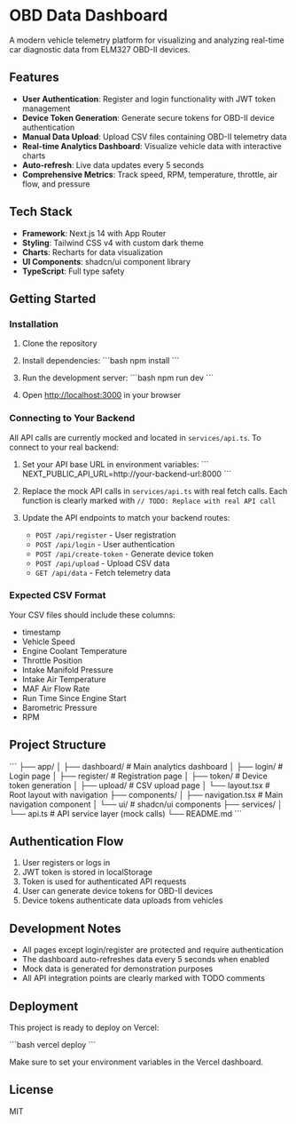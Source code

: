 # OBD Data Dashboard

A modern vehicle telemetry platform for visualizing and analyzing real-time car diagnostic data from ELM327 OBD-II devices.

## Features

- **User Authentication**: Register and login functionality with JWT token management
- **Device Token Generation**: Generate secure tokens for OBD-II device authentication
- **Manual Data Upload**: Upload CSV files containing OBD-II telemetry data
- **Real-time Analytics Dashboard**: Visualize vehicle data with interactive charts
- **Auto-refresh**: Live data updates every 5 seconds
- **Comprehensive Metrics**: Track speed, RPM, temperature, throttle, air flow, and pressure

## Tech Stack

- **Framework**: Next.js 14 with App Router
- **Styling**: Tailwind CSS v4 with custom dark theme
- **Charts**: Recharts for data visualization
- **UI Components**: shadcn/ui component library
- **TypeScript**: Full type safety

## Getting Started

### Installation

1. Clone the repository
2. Install dependencies:
   \`\`\`bash
   npm install
   \`\`\`

3. Run the development server:
   \`\`\`bash
   npm run dev
   \`\`\`

4. Open [http://localhost:3000](http://localhost:3000) in your browser

### Connecting to Your Backend

All API calls are currently mocked and located in `services/api.ts`. To connect to your real backend:

1. Set your API base URL in environment variables:
   \`\`\`
   NEXT_PUBLIC_API_URL=http://your-backend-url:8000
   \`\`\`

2. Replace the mock API calls in `services/api.ts` with real fetch calls. Each function is clearly marked with `// TODO: Replace with real API call`

3. Update the API endpoints to match your backend routes:
   - `POST /api/register` - User registration
   - `POST /api/login` - User authentication
   - `POST /api/create-token` - Generate device token
   - `POST /api/upload` - Upload CSV data
   - `GET /api/data` - Fetch telemetry data

### Expected CSV Format

Your CSV files should include these columns:
- timestamp
- Vehicle Speed
- Engine Coolant Temperature
- Throttle Position
- Intake Manifold Pressure
- Intake Air Temperature
- MAF Air Flow Rate
- Run Time Since Engine Start
- Barometric Pressure
- RPM

## Project Structure

\`\`\`
├── app/
│   ├── dashboard/       # Main analytics dashboard
│   ├── login/          # Login page
│   ├── register/       # Registration page
│   ├── token/          # Device token generation
│   ├── upload/         # CSV upload page
│   └── layout.tsx      # Root layout with navigation
├── components/
│   ├── navigation.tsx  # Main navigation component
│   └── ui/            # shadcn/ui components
├── services/
│   └── api.ts         # API service layer (mock calls)
└── README.md
\`\`\`

## Authentication Flow

1. User registers or logs in
2. JWT token is stored in localStorage
3. Token is used for authenticated API requests
4. User can generate device tokens for OBD-II devices
5. Device tokens authenticate data uploads from vehicles

## Development Notes

- All pages except login/register are protected and require authentication
- The dashboard auto-refreshes data every 5 seconds when enabled
- Mock data is generated for demonstration purposes
- All API integration points are clearly marked with TODO comments

## Deployment

This project is ready to deploy on Vercel:

\`\`\`bash
vercel deploy
\`\`\`

Make sure to set your environment variables in the Vercel dashboard.

## License

MIT

